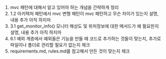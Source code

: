 1. mvc 패턴에 대해서 알고 있어야 하는 개념을 간략하게 정리
2. 1.2 아키텍처 패턴에서 mvc 변형 패턴이 mvc 패턴하고 무슨 차이가 있는지 설명, 내용 추가 아직 하지마
3. 3.1 get_monitor_info() 모니터 해상도 및 위처정보에 대한 메서드가 왜 필요한지 설명, 내용 추가 아직 하지마
4. 6.1 예외 계층에서 예외들은 기능을 만들 때 코드로 추가하는 것들이 맞는지, 추가로 파일이나 폴더로 관리할 필요가 없는지 체크
5. requirements.md, rules.md를 참고해서 만든 것이 맞는지 체크